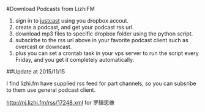 #Download Podcasts from LizhiFM

1. sign in to [justcast](http://www.thejustcast.com/) using you dropbox accout.
2. create a podcast, and get your podcast rss url.
3. download mp3 files to specific dropbox folder using the python script.
4. subscirbe to the rss url above in your favorite podcast client such as overcast or downcast.
5. plus you can set a crontab task in your vps server to run the script every Friday, and you get it completely automatically.


##Update at 2015/11/15

I find lizhi.fm have supplied rss feed for part channels, so you can subsribe to them use general podcast client.

http://nj.lizhi.fm/rss/17248.xml for 罗辑思维

